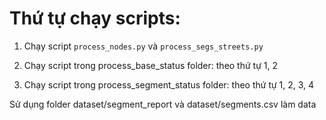 # Thứ tự chạy scripts:

1. Chạy script ```process_nodes.py``` và ```process_segs_streets.py```

2. Chạy script trong process_base_status folder: theo thứ tự 1, 2

3. Chạy script trong process_segment_status folder: theo thứ tự 1, 2, 3, 4

Sử dụng folder dataset/segment_report và dataset/segments.csv làm data
